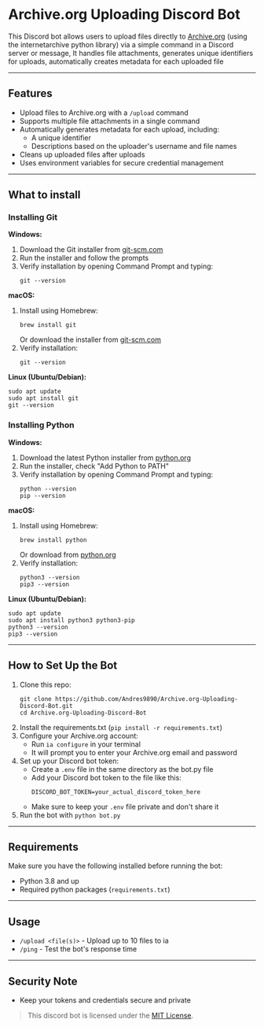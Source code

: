 # Archive.org Uploading Discord Bot

This Discord bot allows users to upload files directly to [Archive.org](https://archive.org) (using the internetarchive python library) via a simple command in a Discord server or message, It handles file attachments, generates unique identifiers for uploads, automatically creates metadata for each uploaded file

---

## Features

- Upload files to Archive.org with a `/upload` command
- Supports multiple file attachments in a single command
- Automatically generates metadata for each upload, including:
  - A unique identifier
  - Descriptions based on the uploader's username and file names
- Cleans up uploaded files after uploads
- Uses environment variables for secure credential management

---

## What to install

### Installing Git

**Windows:**
1. Download the Git installer from [git-scm.com](https://git-scm.com/download/win)
2. Run the installer and follow the prompts
3. Verify installation by opening Command Prompt and typing:
   ```
   git --version
   ```

**macOS:**
1. Install using Homebrew:
   ```
   brew install git
   ```
   Or download the installer from [git-scm.com](https://git-scm.com/download/mac)
2. Verify installation:
   ```
   git --version
   ```

**Linux (Ubuntu/Debian):**
```
sudo apt update
sudo apt install git
git --version
```

### Installing Python

**Windows:**
1. Download the latest Python installer from [python.org](https://www.python.org/downloads/)
2. Run the installer, check "Add Python to PATH"
3. Verify installation by opening Command Prompt and typing:
   ```
   python --version
   pip --version
   ```

**macOS:**
1. Install using Homebrew:
   ```
   brew install python
   ```
   Or download from [python.org](https://www.python.org/downloads/)
2. Verify installation:
   ```
   python3 --version
   pip3 --version
   ```

**Linux (Ubuntu/Debian):**
```
sudo apt update
sudo apt install python3 python3-pip
python3 --version
pip3 --version
```

---

## How to Set Up the Bot

1. Clone this repo:
   ```
   git clone https://github.com/Andres9890/Archive.org-Uploading-Discord-Bot.git
   cd Archive.org-Uploading-Discord-Bot
   ```
3. Install the requirements.txt (`pip install -r requirements.txt`)
4. Configure your Archive.org account:
   - Run `ia configure` in your terminal
   - It will prompt you to enter your Archive.org email and password
5. Set up your Discord bot token:
   - Create a `.env` file in the same directory as the bot.py file
   - Add your Discord bot token to the file like this:
     ```
     DISCORD_BOT_TOKEN=your_actual_discord_token_here
     ```
   - Make sure to keep your `.env` file private and don't share it
6. Run the bot with `python bot.py`

---

## Requirements

Make sure you have the following installed before running the bot:

- Python 3.8 and up
- Required python packages (`requirements.txt`)

---

## Usage

- `/upload <file(s)>` - Upload up to 10 files to ia
- `/ping` - Test the bot's response time

---

## Security Note

- Keep your tokens and credentials secure and private

> This discord bot is licensed under the [MIT License](https://github.com/Andres9890/Archive.org-Uploading-Discord-Bot/blob/main/LICENSE).
